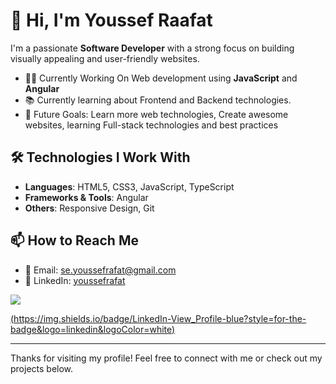 # 👋 Hi, I'm Youssef Raafat

I'm a passionate **Software Developer** with a strong focus on building visually appealing and user-friendly websites.

- 👨‍💻 Currently Working On Web development using **JavaScript** and **Angular**
- 📚 Currently learning about Frontend and Backend technologies.
- 🎯 Future Goals: Learn more web technologies, Create awesome websites, learning Full-stack technologies and best practices

## 🛠️ Technologies I Work With

- **Languages**: HTML5, CSS3, JavaScript, TypeScript  
- **Frameworks & Tools**: Angular   
- **Others**: Responsive Design, Git

## 📫 How to Reach Me

- 📧 Email: [se.youssefrafat@gmail.com](mailto:se.youssefrafat@gmail.com)
- 💼 LinkedIn: [youssefrafat]([https://www.linkedin.com/in/YOUR-USERNAME](https://www.linkedin.com/in/youssef-raafat-695591203/))

<a href="https://www.linkedin.com/in/youssef-raafat-695591203/" target="_blank">
  <img src="https://img.shields.io/badge/LinkedIn-Connect-blue?style=for-the-badge&logo=linkedin" />
</a>

[(https://img.shields.io/badge/LinkedIn-View_Profile-blue?style=for-the-badge&logo=linkedin&logoColor=white)](https://www.linkedin.com/in/youssef-raafat-695591203/)


---

Thanks for visiting my profile! Feel free to connect with me or check out my projects below.
